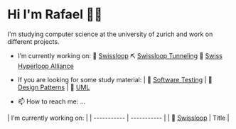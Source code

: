 # Hi I'm Rafael 👋🏼

I'm studying computer science at the university of zurich and work on different projects. 

- I’m currently working on:
  🚀 [Swissloop](https://swissloop.ch/) 
  ⛏ [Swissloop Tunneling](https://swisslooptunneling.ch/) 
  🤝 [Swiss Hyperloop Alliance](http://swiss-hyperloop-alliance.ch/) 
  
- If you are looking for some study material:
  | 📕 [Software Testing](https://radubauzh.github.io/Software-Testing/)
  | 📗 [Design Patterns](https://radubauzh.github.io/Design-Patterns/ )
  | 📘 [UML](https://radubauzh.github.io/UML/)

- 📫 How to reach me: ...


| I’m currently working on: |
| ----------- | ----------- |
| 🚀 [Swissloop](https://swissloop.ch/)       | Title       |
